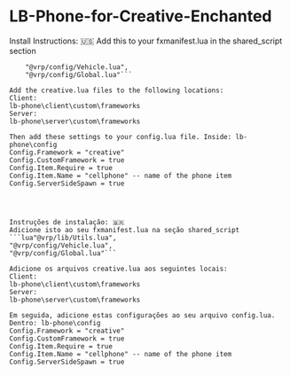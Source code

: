 # LB-Phone-for-Creative-Enchanted

Install Instructions: 🇺🇸
Add this to your fxmanifest.lua in the shared_script section
```"@vrp/lib/Utils.lua",
	"@vrp/config/Vehicle.lua",
	"@vrp/config/Global.lua"```

Add the creative.lua files to the following locations:
Client:
lb-phone\client\custom\frameworks
Server:
lb-phone\server\custom\frameworks

Then add these settings to your config.lua file. Inside: lb-phone\config
Config.Framework = "creative"
Config.CustomFramework = true 
Config.Item.Require = true 
Config.Item.Name = "cellphone" -- name of the phone item
Config.ServerSideSpawn = true




Instruções de instalação: 🇧🇷
Adicione isto ao seu fxmanifest.lua na seção shared_script
```lua"@vrp/lib/Utils.lua",
"@vrp/config/Vehicle.lua",
"@vrp/config/Global.lua"```

Adicione os arquivos creative.lua aos seguintes locais:
Client:
lb-phone\client\custom\frameworks
Server:
lb-phone\server\custom\frameworks

Em seguida, adicione estas configurações ao seu arquivo config.lua. Dentro: lb-phone\config
Config.Framework = "creative"
Config.CustomFramework = true 
Config.Item.Require = true 
Config.Item.Name = "cellphone" -- name of the phone item
Config.ServerSideSpawn = true
